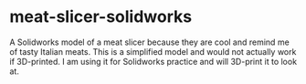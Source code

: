 # meat-slicer-solidworks

A Solidworks model of a meat slicer because they are cool and remind me of tasty Italian meats. This is a simplified model and would not actually work if 3D-printed. I am using it for Solidworks practice and will 3D-print it to look at.
